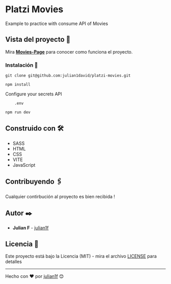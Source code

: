 # Platzi Movies
Example to practice with consume API of Movies


## Vista del proyecto 🚀

Mira **[Movies-Page](https://julian1david-movies.netlify.app/)** para conocer como funciona el proyecto.


### Instalación 🔧

```
git clone git@github.com:julian1david/platzi-movies.git
```

```
npm install
```

Configure your secrets API 

```
    .env
```

```
npm run dev
````


## Construido con 🛠️

* SASS
* HTML
* CSS
* VITE
* JavaScript

## Contribuyendo 🖇️

Cualquier contirbución al proyecto es bien recibida ! 

## Autor ✒️

* **Julian F**  - [julian1f](https://github.com/julianf-dev)


## Licencia 📄

Este proyecto está bajo la Licencia (MIT) - mira el archivo [LICENSE](LICENSE) para detalles

---
Hecho con ❤️ por [julian1f](https://github.com/julianf-dev) 😊